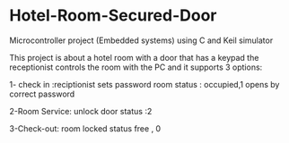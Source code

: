 # Hotel-Room-Secured-Door
Microcontroller project (Embedded systems) using C and Keil simulator

This project is about a hotel room with a door that has a keypad
the receptionist controls the room with the PC and it supports 3 options:

1- check in :reciptionist sets password
    room status : occupied,1
    opens by correct password
    
    
2-Room Service: unlock door
    status :2
    
    
3-Check-out: room locked
            status free , 0

